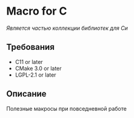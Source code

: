 # Macro for C

*Является частью коллекции библиотек для Си*

## Требования
* С11 or later
* CMake 3.0 or later
* LGPL-2.1 or later

## Описание
Полезные макросы при повседневной работе
